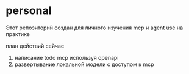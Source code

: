 # personal

Этот репозиторий создан для личного изучения mсp и agent use на практике 

план действий сейчас 
1) написание todo mcp используя openapi 
2) развертывание локальной модели с доступом к mсp